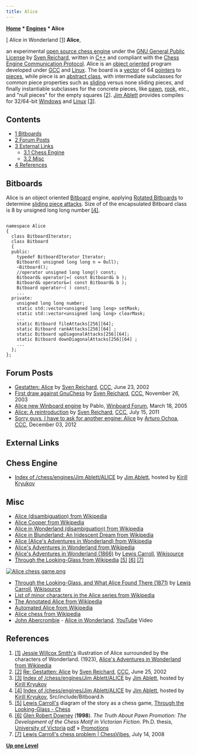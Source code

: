 ```yaml
---
title: Alice
---
```

**[Home](Home "Home") * [Engines](Engines "Engines") * Alice**

\[ Alice in Wonderland <a id="cite-note-1" href="#cite-ref-1">[1]</a>
**Alice**,

an experimental [open source chess engine](Category:Open_Source "Category:Open Source") under the [GNU General Public License](Free_Software_Foundation#GPL "Free Software Foundation") by [Sven Reichard](Sven_Reichard "Sven Reichard"), written in [C++](Cpp "Cpp") and compliant with the [Chess Engine Communication Protocol](Chess_Engine_Communication_Protocol "Chess Engine Communication Protocol"). Alice is an [object oriented](https://en.wikipedia.org/wiki/Object-oriented_programming) program developed under [GCC](https://en.wikipedia.org/wiki/GNU_Compiler_Collection) and [Linux](Linux "Linux"). The board is a [vector](Array "Array") of 64 [pointers](https://en.wikipedia.org/wiki/Pointer_%28computer_programming%29) to [pieces](Pieces "Pieces"), while piece is an [abstract class](Cpp#AbstractClass "Cpp"), with intermediate subclasses for common piece properties such as [sliding](Sliding_Pieces "Sliding Pieces") versus none sliding pieces, and finally instantiable subclasses for the concrete pieces, like [pawn](Pawn "Pawn"), [rook](Rook "Rook"), etc., and "null pieces" for the empty squares <a id="cite-note-2" href="#cite-ref-2">[2]</a>. [Jim Ablett](Jim_Ablett "Jim Ablett") provides compiles for 32/64-bit [Windows](Windows "Windows") and [Linux](Linux "Linux") <a id="cite-note-3" href="#cite-ref-3">[3]</a>.

## Contents

- [1 Bitboards](#bitboards)
- [2 Forum Posts](#forum-posts)
- [3 External Links](#external-links)
  - [3.1 Chess Engine](#chess-engine)
  - [3.2 Misc](#misc)
- [4 References](#references)

## Bitboards

Alice is an object oriented [Bitboard](Bitboards "Bitboards") engine, applying [Rotated Bitboards](Rotated_Bitboards "Rotated Bitboards") to determine [sliding piece attacks](Sliding_Piece_Attacks "Sliding Piece Attacks"). Size of of the encapsulated Bitboard class is 8 by unsigned long long number <a id="cite-note-4" href="#cite-ref-4">[4]</a>.

```

namespace Alice
{
  class BitboardIterator;
  class Bitboard
  {
  public:
    typedef BitboardIterator Iterator;
    Bitboard( unsigned long long n = 0ull);
    ~Bitboard();
    //operator unsigned long long() const;
    Bitboard& operator|=( const Bitboard& b );
    Bitboard& operator&=( const Bitboard& b );
    Bitboard operator~( ) const;
    ...
  private:
    unsigned long long number;
    static std::vector<unsigned long long> setMask;
    static std::vector<unsigned long long> clearMask;
    ...
    static Bitboard fileAttacks[256][64];
    static Bitboard rankAttacks[256][64] ;
    static Bitboard upDiagonalAttacks[256][64];
    static Bitboard downDiagonalAttacks[256][64] ;
    ...
  };
};

```

## Forum Posts

- [Gestatten: Alice](https://www.stmintz.com/ccc/index.php?id=237077) by [Sven Reichard](Sven_Reichard "Sven Reichard"), [CCC](CCC "CCC"), June 23, 2002
- [First draw against GnuChess](https://www.stmintz.com/ccc/index.php?id=330725) by [Sven Reichard](Sven_Reichard "Sven Reichard"), [CCC](CCC "CCC"), November 26, 2003
- [Alice new Winboard engine](http://www.open-aurec.com/wbforum/viewtopic.php?f=2&t=2001) by Pablo, [Winboard Forum](Computer_Chess_Forums "Computer Chess Forums"), March 18, 2005
- [Alice: A reintroduction](http://www.talkchess.com/forum/viewtopic.php?t=39730) by [Sven Reichard](Sven_Reichard "Sven Reichard"), [CCC](CCC "CCC"), July 15, 2011
- [Sorry guys, I have to ask for another engine: Alice](http://www.talkchess.com/forum/viewtopic.php?t=46252) by [Arturo Ochoa](Arturo_Ochoa "Arturo Ochoa"), [CCC](CCC "CCC"), December 03, 2012

## External Links

## Chess Engine

- [Index of /chess/engines/Jim Ablett/ALICE](http://kirr.homeunix.org/chess/engines/Jim%20Ablett/ALICE/) by [Jim Ablett](Jim_Ablett "Jim Ablett"), hosted by [Kirill Kryukov](Kirill_Kryukov "Kirill Kryukov")

## Misc

- [Alice (disambiguation) from Wikipedia](https://en.wikipedia.org/wiki/Alice)
- [Alice Cooper from Wikipedia](https://en.wikipedia.org/wiki/Alice_Cooper)
- [Alice in Wonderland (disambiguation) from Wikipedia](https://en.wikipedia.org/wiki/Alice_in_Wonderland_%28disambiguation%29)
- [Alice in Blunderland: An Iridescent Dream from Wikipedia](https://en.wikipedia.org/wiki/Alice_in_Blunderland:_An_Iridescent_Dream)
- [Alice (Alice's Adventures in Wonderland) from Wikipedia](https://en.wikipedia.org/wiki/Alice_%28Alice%27s_Adventures_in_Wonderland%29)
- [Alice's Adventures in Wonderland from Wikipedia](https://en.wikipedia.org/wiki/Alice%27s_Adventures_in_Wonderland)
- [Alice's Adventures in Wonderland (1866)](http://en.wikisource.org/wiki/Alice%27s_Adventures_in_Wonderland_%281866%29) by [Lewis Carroll](https://en.wikipedia.org/wiki/Lewis_Carroll), [Wikisource](https://en.wikipedia.org/wiki/Wikisource)
- [Through the Looking-Glass from Wikipedia](https://en.wikipedia.org/wiki/Through_the_Looking-Glass) <a id="cite-note-5" href="#cite-ref-5">[5]</a> <a id="cite-note-6" href="#cite-ref-6">[6]</a> <a id="cite-note-7" href="#cite-ref-7">[7]</a>

[![Alice chess game.png](https://upload.wikimedia.org/wikipedia/commons/0/04/Alice_chess_game.png)](http://en.wikipedia.org/wiki/Through_the_Looking-Glass#Chess)

- [Through the Looking-Glass, and What Alice Found There (1871)](http://en.wikisource.org/wiki/Through_the_Looking-Glass,_and_What_Alice_Found_There) by [Lewis Carroll](https://en.wikipedia.org/wiki/Lewis_Carroll), [Wikisource](https://en.wikipedia.org/wiki/Wikisource)
- [List of minor characters in the Alice series from Wikipedia](https://en.wikipedia.org/wiki/List_of_minor_characters_in_the_Alice_series)
- [The Annotated Alice from Wikipedia](https://en.wikipedia.org/wiki/The_Annotated_Alice)
- [Automated Alice from Wikipedia](https://en.wikipedia.org/wiki/Automated_Alice)
- [Alice chess from Wikipedia](https://en.wikipedia.org/wiki/Alice_chess)
- [John Abercrombie](Category:John_Abercrombie "Category:John Abercrombie") - [Alice in Wonderland](https://en.wikipedia.org/wiki/Alice_in_Wonderland_%28song%29), [YouTube](https://en.wikipedia.org/wiki/YouTube) Video

## References

1. <a id="cite-ref-1" href="#cite-note-1">[1]</a> [Jessie Willcox Smith's](https://en.wikipedia.org/wiki/Jessie_Willcox_Smith) illustration of Alice surrounded by the characters of Wonderland. (1923), [Alice's Adventures in Wonderland from Wikipedia](https://en.wikipedia.org/wiki/Alice%27s_Adventures_in_Wonderland)
1. <a id="cite-ref-2" href="#cite-note-2">[2]</a> [Re: Gestatten: Alice](https://www.stmintz.com/ccc/index.php?id=237379) by [Sven Reichard](Sven_Reichard "Sven Reichard"), [CCC](CCC "CCC"), June 25, 2002
1. <a id="cite-ref-3" href="#cite-note-3">[3]</a> [Index of /chess/engines/Jim Ablett/ALICE](http://kirr.homeunix.org/chess/engines/Jim%20Ablett/ALICE/) by [Jim Ablett](Jim_Ablett "Jim Ablett"), hosted by [Kirill Kryukov](Kirill_Kryukov "Kirill Kryukov")
1. <a id="cite-ref-4" href="#cite-note-4">[4]</a> [Index of /chess/engines/Jim Ablett/ALICE](http://kirr.homeunix.org/chess/engines/Jim%20Ablett/ALICE/) by [Jim Ablett](Jim_Ablett "Jim Ablett"), hosted by [Kirill Kryukov](Kirill_Kryukov "Kirill Kryukov"), Src/include/Bitboard.h
1. <a id="cite-ref-5" href="#cite-note-5">[5]</a> [Lewis Carroll's](https://en.wikipedia.org/wiki/Lewis_Carroll) diagram of the story as a chess game, [Through the Looking-Glass - Chess](https://en.wikipedia.org/wiki/Through_the_Looking-Glass#Chess)
1. <a id="cite-ref-6" href="#cite-note-6">[6]</a> [Glen Robert Downey](https://en.wikipedia.org/wiki/Glen_Downey_%28writer%29) (**1998**). *The Truth About Pawn Promotion: The Development of the Chess Motif in Victorian Fiction*. Ph.D. thesis, [University of Victoria](https://en.wikipedia.org/wiki/University_of_Victoria) [pdf](http://www.nlc-bnc.ca/obj/s4/f2/dsk2/tape15/PQDD_0006/NQ34258.pdf) » [Promotions](Promotions "Promotions")
1. <a id="cite-ref-7" href="#cite-note-7">[7]</a> [Lewis Carroll's chess problem | ChessVibes](http://www.chessvibes.com/?q=columns/lewis-carrolls-chess-problem), July 14, 2008

**[Up one Level](Engines "Engines")**

